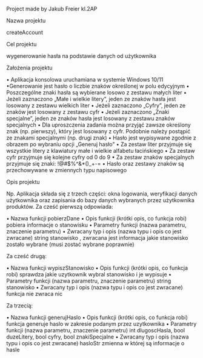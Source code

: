 Project made by Jakub Freier kl.2AP

Nazwa projektu

createAccount

Cel projektu

wygenerowanie hasła na podstawie danych od użytkownika

Założenia projektu

• Aplikacja konsolowa uruchamiana w systemie Windows 10/11
•Generowanie jest hasło o liczbie znaków określonej w polu edycyjnym
• Poszczególne znaki hasła są wybierane losowo z zestawu małych liter
• Jeżeli zaznaczono „Małe i wielkie litery”, jeden ze znaków hasła jest losowany z zestawu wielkich
liter
• Jeżeli zaznaczono „Cyfry”, jeden ze znaków jest losowany z zestawu cyfr
• Jeżeli zaznaczono „Znaki specjalne”, jeden ze znaków hasła jest losowany z zestawu znaków
specjalnych
• Dla uproszczenia zadania można przyjąć zawsze określony znak (np. pierwszy), który jest
losowany z cyfr. Podobnie należy postąpić ze znakami specjalnymi (np. drugi znak)
• Hasło jest wypisywane zgodnie z obrazem po wybraniu opcji „Generuj hasło”
• Za zestaw liter przyjmuje się wszystkie litery z klawiatury małe i wielkie alfabetu łacińskiego
• Za zestaw cyfr przyjmuje się kolejne cyfry od 0 do 9
• Za zestaw znaków specjalnych przyjmuje się znaki: !@#$%^&*()_+-=
• Hasło oraz zestawy znaków są przechowywane w zmiennych typu napisowego

Opis projektu 

Np. Aplikacja składa się z trzech części: okna logowania, weryfikacji danych
użytkownika oraz zapisania do bazy danych wybranych przez użytkownika produktów. Za cześć
pierwszą odpowiada:

• Nazwa funkcji pobierzDane
• Opis funkcji (krótki opis, co funkcja robi) pobiera informacje o stanowisku
• Parametry funkcji (nazwa parametru, znaczenie parametru)
• Zwracany typ i opis (nazwa typu i opis co jest zwracane) string stanowisko , zwracana jest
informacja jakie stanowisko zostało wybrane (musi zostać wybrane poprawnie)

Za cześć drugą:

• Nazwa funkcji wypiszStanowisko
• Opis funkcji (krótki opis, co funkcja robi) sprawdza jakie uzytkownik wybral stanowisko i je
wypisuje
• Parametry funkcji (nazwa parametru, znaczenie parametru) string stanowisko
• Zwracany typ i opis (nazwa typu i opis co jest zwracane) funkcja nie zwraca nic

Za trzecią:

• Nazwa funkcji generujHaslo
• Opis funkcji (krótki opis, co funkcja robi) funkcja generuje haslo w zakresie podanym przez
uzytkownika
• Parametry funkcji (nazwa parametru, znaczenie parametru) int dlugoscHasla, bool duzeLitery,
bool cyfry, bool znakiSpecjalne
• Zwracany typ i opis (nazwa typu i opis co jest zwracane) hasloStr zmienna w której są informacje
o hasle
